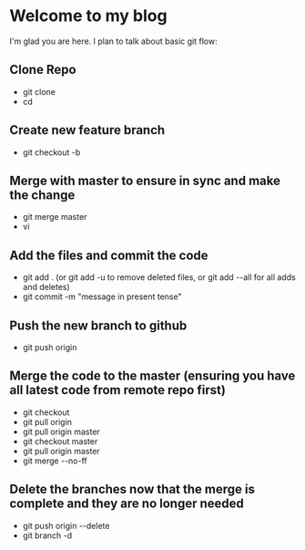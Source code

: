 # Welcome to my blog

I'm glad you are here. I plan to talk about basic git flow:

## Clone Repo
- git clone <url>
- cd <reponame>

## Create new feature branch
- git checkout -b <branchname>

## Merge with master to ensure in sync and make the change
- git merge master
- vi <filename>

## Add the files and commit the code
- git add . (or git add -u to remove deleted files, or git add --all for all adds and deletes)
- git commit -m "message in present tense"

## Push the new branch to github
- git push origin <branchname>

## Merge the code to the master (ensuring you have all latest code from remote repo first)
- git checkout <branchname>
- git pull origin <branchname>
- git pull origin master
- git checkout master
- git pull origin master
- git merge --no-ff <branchname>

## Delete the branches now that the merge is complete and they are no longer needed
- git push origin --delete <branchname>
- git branch -d <branchname>

